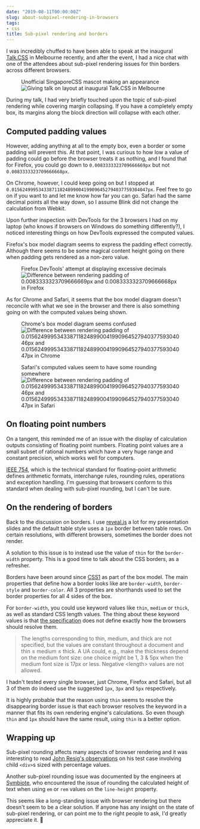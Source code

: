 ```yaml
---
date: "2019-08-11T00:00:00Z"
slug: about-subpixel-rendering-in-browsers
tags:
- css
title: Sub-pixel rendering and borders
---
```

I was incredibly chuffed to have been able to speak at the inaugural [Talk.CSS](https://www.meetup.com/Melbourne-CSS/events/262802935/) in Melbourne recently, and after the event, I had a nice chat with one of the attendees about sub-pixel rendering issues for thin borders across different browsers.

<figure>
  <figcaption>Unofficial SingaporeCSS mascot making an appearance</figcaption>
  <img srcset="/assets/images/posts/sub-pixel/melcss-480.jpg 480w, /assets/images/posts/sub-pixel/melcss-640.jpg 640w, /assets/images/posts/sub-pixel/melcss-960.jpg 960w, /assets/images/posts/sub-pixel/melcss-1280.jpg 1280w" sizes="(max-width: 400px) 100vw, (max-width: 960px) 75vw, 640px" src="/assets/images/posts/sub-pixel/melcss-640.jpg" alt="Giving talk on layout at inaugural Talk.CSS in Melbourne">
</figure>

During my talk, I had very briefly touched upon the topic of sub-pixel rendering while covering margin collapsing. If you have a completely empty box, its margins along the block direction will collapse with each other.

## Computed padding values

However, adding anything at all to the empty box, even a border or some padding will prevent this. At that point, I was curious to how low a value of padding could go before the browser treats it as nothing, and I found that for Firefox, you could go down to `0.0083333323709666669px`  but not `0.0083333323709666668px`.

On Chrome, however, I could keep going on but I stopped at <code class="break">0.015624999534338711824899004199096452794037759304047px</code>. Feel free to go on if you want to and let me know how far you can go. Safari had the same decimal points all the way down, so I assume Blink did not change the calculation from Webkit.

Upon further inspection with DevTools for the 3 browsers I had on my laptop (who knows if browsers on Windows do something differently?), I noticed interesting things on how DevTools expressed the computed values.

Firefox's box model diagram seems to express the padding effect correctly. Although there seems to be some magical content height going on there when padding gets rendered as a non-zero value.

<figure>
  <figcaption>Firefox DevTools' attempt at displaying excessive decimals</figcaption>
  <img srcset="/assets/images/posts/sub-pixel/firefox-480.png 480w, /assets/images/posts/sub-pixel/firefox-640.png 640w, /assets/images/posts/sub-pixel/firefox-960.png 960w, /assets/images/posts/sub-pixel/firefox-1280.png 1280w" sizes="(max-width: 400px) 100vw, (max-width: 960px) 75vw, 640px" src="/assets/images/posts/sub-pixel/firefox-640.png" alt="Difference between rendering padding of 0.0083333323709666669px and 0.0083333323709666668px in Firefox">
</figure>

As for Chrome and Safari, it seems that the box model diagram doesn't reconcile with what we see in the browser and there is also something going on with the computed values being shown.

<figure>
  <figcaption>Chrome's box model diagram seems confused</figcaption>
  <img srcset="/assets/images/posts/sub-pixel/chrome-480.png 480w, /assets/images/posts/sub-pixel/chrome-640.png 640w, /assets/images/posts/sub-pixel/chrome-960.png 960w, /assets/images/posts/sub-pixel/chrome-1280.png 1280w" sizes="(max-width: 400px) 100vw, (max-width: 960px) 75vw, 640px" src="/assets/images/posts/sub-pixel/chrome-640.png" alt="Difference between rendering padding of 0.015624999534338711824899004199096452794037759304046px and 0.015624999534338711824899004199096452794037759304047px in Chrome">
</figure>

<figure>
  <figcaption>Safari's computed values seem to have some rounding somewhere</figcaption>
  <img srcset="/assets/images/posts/sub-pixel/safari-480.png 480w, /assets/images/posts/sub-pixel/safari-640.png 640w, /assets/images/posts/sub-pixel/safari-960.png 960w, /assets/images/posts/sub-pixel/safari-1280.png 1280w" sizes="(max-width: 400px) 100vw, (max-width: 960px) 75vw, 640px" src="/assets/images/posts/sub-pixel/safari-640.png" alt="Difference between rendering padding of 0.015624999534338711824899004199096452794037759304046px and 0.015624999534338711824899004199096452794037759304047px in Safari">
</figure>

## On floating point numbers

On a tangent, this reminded me of an issue with the display of calculation outputs consisting of floating point numbers. Floating point values are a small subset of rational numbers which have a very huge range and constant precision, which works well for computers.

[IEEE 754](https://ieeexplore.ieee.org/document/8766229), which is the technical standard for floating-point arithmetic defines arithmetic formats, interchange rules, rounding rules, operations and exception handling. I'm guessing that browsers conform to this standard when dealing with sub-pixel rounding, but I can't be sure.

## On the rendering of borders

Back to the discussion on borders. I use [reveal.js](https://github.com/hakimel/reveal.js/) a lot for my presentation slides and the default table style uses a `1px` border between table rows. On certain resolutions, with different browsers, sometimes the border does not render.

A solution to this issue is to instead use the value of `thin` for the `border-width` property. This is a good time to talk about the CSS borders, as a refresher.

Borders have been around since [CSS1](https://www.w3.org/TR/CSS1/) as part of the box model. The main properties that define how a border looks like are `border-width`, `border-style` and `border-color`. All 3 properties are shorthands used to set the border properties for all 4 sides of the box.

For `border-width`, you could use keyword values like `thin`, `medium` or `thick`, as well as standard CSS length values. The thing about these keyword values is that [the specification](https://www.w3.org/TR/css-backgrounds-3/#the-border-width) does not define exactly how the browsers should resolve them.

> The lengths corresponding to thin, medium, and thick are not specified, but the values are constant throughout a document and thin ≤ medium ≤ thick. A UA could, e.g., make the thickness depend on the medium font size: one choice might be 1, 3 & 5px when the medium font size is 17px or less. Negative &lt;length&gt; values are not allowed. 

I hadn't tested every single browser, just Chrome, Firefox and Safari, but all 3 of them do indeed use the suggested `1px`, `3px` and `5px` respectively.

It is highly probable that the reason using `thin` seems to resolve the disappearing border issue is that each browser resolves the keyword in a manner that fits its own rendering engine's calculations. So even though `thin` and `1px` should have the same result, using `thin` is a better option.

## Wrapping up

Sub-pixel rounding affects many aspects of browser rendering and it was interesting to read [John Resig's observations](https://johnresig.com/blog/sub-pixel-problems-in-css/) on his test case involving child `<div>`s sized with percentage values.

Another sub-pixel rounding issue was documented by the engineers at [Symbiote](https://web.archive.org/web/20190309113345/https://www.symbiote.com.au/blog/yes-even-firefox-gets-it-wrong/), who encountered the issue of rounding the calculated height of text when using `em` or `rem` values on the `line-height` property.

This seems like a long-standing issue with browser rendering but there doesn't seem to be a clear solution. If anyone has any insight on the state of sub-pixel rendering, or can point me to the right people to ask, I'd greatly appreciate it. <span class="emoji" role="img" tabindex="0" aria-label="folded hands">&#x1F64F;</span>

